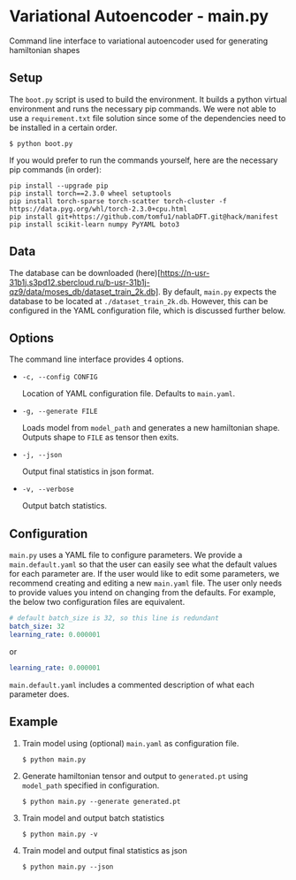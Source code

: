 # Variational Autoencoder - main.py

Command line interface to variational autoencoder used for generating hamiltonian shapes

## Setup

The `boot.py` script is used to build the environment. It builds a python virtual environment and runs the necessary pip commands. We were not able to use a `requirement.txt` file solution since some of the dependencies need to be installed in a certain order.

```$ python boot.py```

If you would prefer to run the commands yourself, here are the necessary pip commands (in order):

```
pip install --upgrade pip
pip install torch==2.3.0 wheel setuptools
pip install torch-sparse torch-scatter torch-cluster -f https://data.pyg.org/whl/torch-2.3.0+cpu.html
pip install git+https://github.com/tomfu1/nablaDFT.git@hack/manifest
pip install scikit-learn numpy PyYAML boto3
```

## Data

The database can be downloaded (here)[https://n-usr-31b1j.s3pd12.sbercloud.ru/b-usr-31b1j-qz9/data/moses_db/dataset_train_2k.db]. By default, `main.py` expects the database to be located at `./dataset_train_2k.db`. However, this can be configured in the YAML configuration file, which is discussed further below.

## Options

The command line interface provides 4 options.

* `-c, --config CONFIG`
  
  Location of YAML configuration file. Defaults to `main.yaml`.

* `-g, --generate FILE`

  Loads model from `model_path` and generates a new hamiltonian shape. Outputs shape to `FILE` as tensor then exits.

* `-j, --json`

  Output final statistics in json format. 

* `-v, --verbose`

  Output batch statistics.

## Configuration

`main.py` uses a YAML file to configure parameters. We provide a `main.default.yaml` so that the user can easily see what the default values for each parameter are. If the user would like to edit some parameters, we recommend creating and editing a new `main.yaml` file. The user only needs to provide values you intend on changing from the defaults. For example, the below two configuration files are equivalent.

```yaml
# default batch_size is 32, so this line is redundant
batch_size: 32
learning_rate: 0.000001
```

or

```yaml
learning_rate: 0.000001
```

`main.default.yaml` includes a commented description of what each parameter does.

## Example

1. Train model using (optional) `main.yaml` as configuration file.

   `$ python main.py`

2. Generate hamiltonian tensor and output to `generated.pt` using `model_path` specified in configuration.

   `$ python main.py --generate generated.pt`

3. Train model and output batch statistics

   `$ python main.py -v`

4. Train model and output final statistics as json

   `$ python main.py --json`
